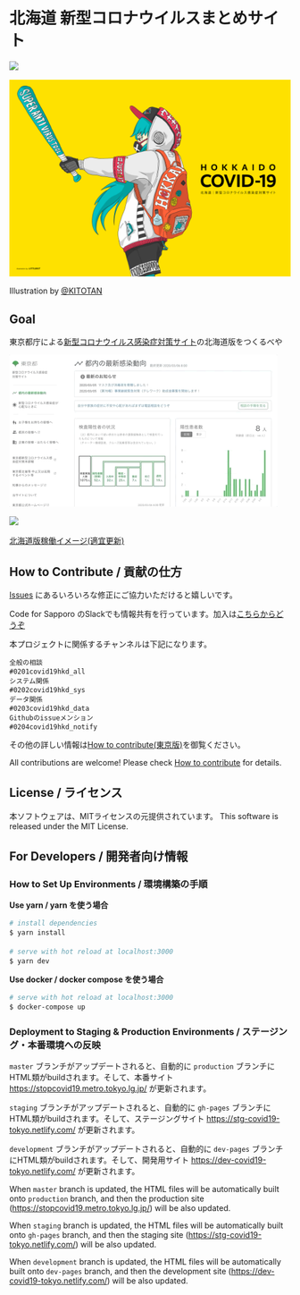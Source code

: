 # 北海道 新型コロナウイルスまとめサイト

![](https://github.com/tokyo-metropolitan-gov/covid19/workflows/production%20deploy/badge.svg)

<img src="resources/illust_19vs39_1.jpg" width="700">

Illustration by [@KITOTAN](https://twitter.com/LITTLEKIT)

## Goal
東京都庁による[新型コロナウイルス感染症対策サイト](https://stopcovid19.metro.tokyo.lg.jp/)の北海道版をつくるべや

![Tokyo](resources/tokyo_covid19.gif)

<img src="https://user-images.githubusercontent.com/4961152/76084221-bd3f7b80-5ff2-11ea-81e6-865f49ddb746.png" width="500">

[北海道版稼働イメージ(適宜更新)](https://docs.google.com/presentation/d/1IX5BiHa_Ukv7rulCf0RxOZpNoZmWXIvyRYFgXxg3zS8/edit?usp=sharing)

## How to Contribute / 貢献の仕方
[Issues](https://github.com/codeforsapporo/covid19/issues) にあるいろいろな修正にご協力いただけると嬉しいです。

Code for Sapporo のSlackでも情報共有を行っています。加入は[こちらからどうぞ](https://www.codeforsapporo.org/slack/)

本プロジェクトに関係するチャンネルは下記になります。
```
全般の相談
#0201covid19hkd_all
システム関係
#0202covid19hkd_sys
データ関係
#0203covid19hkd_data
Githubのissueメンション
#0204covid19hkd_notify
```

その他の詳しい情報は[How to contribute(東京版)](https://github.com/tokyo-metropolitan-gov/covid19/blob/development/.github/CONTRIBUTING.md)を御覧ください。

All contributions are welcome!
Please check [How to contribute](https://github.com/tokyo-metropolitan-gov/covid19/wiki/How-to-contribute) for details.

## License / ライセンス
本ソフトウェアは、MITライセンスの元提供されています。 
This software is released under the MIT License.

## For Developers / 開発者向け情報

### How to Set Up Environments / 環境構築の手順

**Use yarn / yarn を使う場合**
``` bash
# install dependencies
$ yarn install

# serve with hot reload at localhost:3000
$ yarn dev
```

**Use docker / docker compose を使う場合**
```bash 
# serve with hot reload at localhost:3000
$ docker-compose up
```

### Deployment to Staging & Production Environments / ステージング・本番環境への反映

`master` ブランチがアップデートされると、自動的に `production` ブランチにHTML類がbuildされます。そして、本番サイト https://stopcovid19.metro.tokyo.lg.jp/ が更新されます。

`staging` ブランチがアップデートされると、自動的に `gh-pages` ブランチにHTML類がbuildされます。そして、ステージングサイト https://stg-covid19-tokyo.netlify.com/ が更新されます。

`development` ブランチがアップデートされると、自動的に `dev-pages` ブランチにHTML類がbuildされます。そして、開発用サイト https://dev-covid19-tokyo.netlify.com/ が更新されます。


When `master` branch is updated, the HTML files will be automatically built onto `production` branch,
and then the production site (https://stopcovid19.metro.tokyo.lg.jp/) will be also updated.

When `staging` branch is updated, the HTML files will be automatically built onto `gh-pages` branch,
and then the staging site (https://stg-covid19-tokyo.netlify.com/) will be also updated.

When `development` branch is updated, the HTML files will be automatically built onto `dev-pages` branch,
and then the development site (https://dev-covid19-tokyo.netlify.com/) will be also updated.
